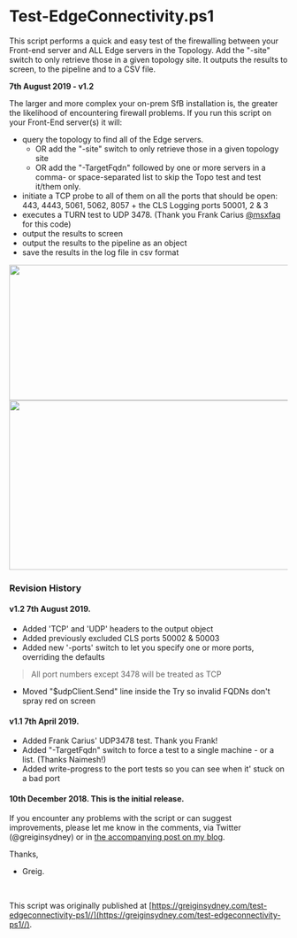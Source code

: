 # Test-EdgeConnectivity.ps1
This script performs a quick and easy test of the firewalling between your Front-end server and ALL Edge servers in the Topology. Add the "-site" switch to only retrieve those in a given topology site. It outputs the results to screen, to the pipeline and to a CSV file.

**7th August 2019 - v1.2**


The larger and more complex your on-prem SfB installation is, the greater the likelihood of encountering firewall problems.
If you run this script on your Front-End server(s) it will:
- query the topology to find all of the Edge servers. 
    - OR add the "-site" switch to only retrieve those in a given topology site  
    - OR add the "-TargetFqdn" followed by one or more servers in a comma- or space-separated list to skip the Topo test and test it/them only.
- initiate a TCP probe to all of them on all the ports that should be open: 443, 4443, 5061, 5062, 8057 + the CLS Logging ports 50001, 2 & 3 
- executes a TURN test to UDP 3478. (Thank you Frank Carius <a href="https://twitter.com/msxfaq">@msxfaq</a> for this code) 
- output the results to screen 
- output the results to the pipeline as an object 
- save the results in the log file in csv format 
 
<img id="218249" src="https://user-images.githubusercontent.com/11004787/79120487-5de54000-7dd6-11ea-9bc9-ed81672174ca.png" alt="" width="843" height="245" />
<img id="220953" src="https://i1.gallery.technet.s-msft.com/test-edgeconnectivityps1-24bd669b/image/file/220953/1/test-edgeconnectivity-v1.1example.png" alt="" width="979" height="306" />
 
### Revision History
#### v1.2 7th August 2019.

- Added 'TCP' and 'UDP' headers to the output object 
- Added previously excluded CLS ports 50002 &amp; 50003 
- Added new '-ports' switch to let you specify one or more ports, overriding the defaults

> All port numbers except 3478 will be treated as TCP

- Moved "$udpClient.Send" line inside the Try so invalid FQDNs don't spray red on screen 

#### v1.1 7th April 2019.

- Added Frank Carius' UDP3478 test. Thank you Frank! 
- Added "-TargetFqdn" switch to force a test to a single machine - or a list. (Thanks Naimesh!) 
- Added write-progress to the port tests so you can see when it' stuck on a bad port 

#### 10th December 2018. This is the initial release.
 
If you encounter any problems with the script or can suggest improvements, please let me know in the comments, via Twitter (@greiginsydney) or in <a href="https://greiginsydney.com/test-edgeconnectivity-ps1" target="_blank">the accompanying post on my blog</a>.
 
Thanks,
 
- Greig.

<br>

This script was originally published at [https://greiginsydney.com/test-edgeconnectivity-ps1//](https://greiginsydney.com/test-edgeconnectivity-ps1//).
